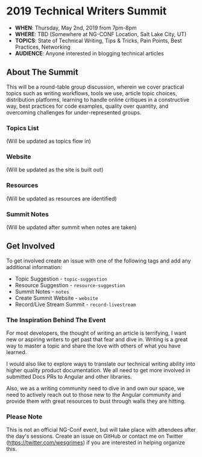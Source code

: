 # 2019 Technical Writers Summit

* **WHEN**: Thursday, May 2nd, 2019 from 7pm-8pm
* **WHERE**: TBD (Somewhere at NG-CONF Location, Salt Lake City, UT)
* **TOPICS**: State of Technical Writing, Tips & Tricks, Pain Points, Best Practices, Networking
* **AUDIENCE**: Anyone interested in blogging technical articles

## About The Summit

This will be a round-table group discussion, wherein we cover practical topics such as writing workflows, tools we use, article topic choices, distribution platforms, learning to handle online critiques in a constructive way, best practices for code examples, quality over quantity, and overcoming challenges for under-represented groups.

### Topics List

(Will be updated as topics flow in)

### Website

(Will be updated as the site is built out)

### Resources

(Will be updated as resources are identified)

### Summit Notes

(Will be updated after summit when notes are taken)

## Get Involved

To get involved create an issue with one of the following tags and add any additional information:

* Topic Suggestion - `topic-suggestion`
* Resource Suggestion - `resource-suggestion`
* Summit Notes - `notes`
* Create Summit Website - `website`
* Record/Live Stream Summit - `record-livestream`

### The Inspiration Behind The Event
For most developers, the thought of writing an article is terrifying, I want new or aspiring writers to get past that fear and dive in. Writing is a great way to master a topic and share the love with others of what you have learned.

I would also like to explore ways to translate our technical writing ability into higher quality product documentation. We all need to get more involved in submitted Docs PRs to Angular and other libraries.

Also, we as a writing community need to dive in and own our space, we need to actively reach out to those new to the Angular community and provide them with great resources to bust through walls they are hitting.

### Please Note
This is not an official NG-Conf event, but will take place with attendees after the day's sessions. Create an issue on GitHub or contact me on Twitter (https://twitter.com/wesgrimes) if you are interested in helping organize this.
